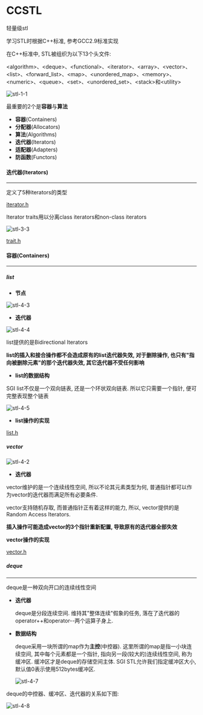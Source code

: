 # CCSTL
轻量级stl

学习STL时根据C++标准, 参考GCC2.9标准实现

在C++标准中, STL被组织为以下13个头文件:

\<algorithm\>、\<deque\>、\<functional\>、\<iterator\>、\<array\>、\<vector\>、\<list\>、\<forward_list\>、\<map\>、\<unordered_map\>、\<memory\>、\<numeric\>、\<queue\>、\<set\>、\<unordered_set\>、\<stack\>和\<utility\>

![stl-1-1](./pic/stl-1-1.png)

最重要的2个是**容器**与**算法**

* **容器**(Containers)
* **分配器**(Allocators)
* **算法**(Algorithms)
* **迭代器**(Iterators)
* **适配器**(Adapters)
* **防函数**(Functors)

#### 迭代器(Iterators)

---

定义了5种iterators的类型

[iterator.h](./STL/iterator.h)

Iterator traits用以分离class iterators和non-class iterators

![stl-3-3](./pic/stl-3-3.png)

[trait.h](./STL/trait.h)

#### 容器(Containers)

---

##### list

* **节点**

![stl-4-3](./pic/stl-4-3.png)

* **迭代器**

![stl-4-4](./pic/stl-4-4.png)

list提供的是Bidirectional Iterators

**list的插入和接合操作都不会造成原有的list迭代器失效, 对于删除操作, 也只有"指向被删除元素"的那个迭代器失效, 其它迭代器不受任何影响**

* **list的数据结构**

SGI list不仅是一个双向链表, 还是一个环状双向链表. 所以它只需要一个指针, 便可完整表现整个链表

![stl-4-5](./pic/stl-4-5.png)

* **list操作的实现**

 [list.h](./STL/list.h) 

##### vector

![stl-4-2](./pic/stl-4-2.png)

* **迭代器**

vector维护的是一个连续线性空间, 所以不论其元素类型为何, 普通指针都可以作为vector的迭代器而满足所有必要条件.

vector支持随机存取, 而普通指针正有着这样的能力, 所以, vector提供的是Random Access Iterators.

**插入操作可能造成vector的3个指针重新配置, 导致原有的迭代器全部失效**

**vector操作的实现**

 [vector.h](./STL/vector.h) 

##### deque

---

deque是一种双向开口的连续线性空间

* **迭代器**

  deque是分段连续空间. 维持其"整体连续"假象的任务, 落在了迭代器的operator++和operator--两个运算子身上.
  
* **数据结构**

  deque采用一块所谓的map作为**主控**(中控器). 这里所谓的map是指一小块连续空间, 其中每个元素都是一个指针, 指向另一段(较大的)连续线性空间, 称为缓冲区. 缓冲区才是deque的存储空间主体. SGI STL允许我们指定缓冲区大小, 默认值0表示使用512bytes缓冲区.

  ![stl-4-7](./pic/stl-4-7.png)

deque的中控器、缓冲区、迭代器的关系如下图:

![stl-4-8](./pic/stl-4-8.png)

